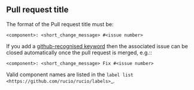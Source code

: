 Pull request title
------------------

The format of the Pull request title must be:

    <component>: <short_change_message> #<issue number>

If you add a [github-recognised keyword](https://help.github.com/articles/closing-issues-using-keywords/) then
the associated issue can be closed automatically once the pull request is merged, e.g.::

    <component>: <short_change_message> Fix #<issue number>

Valid component names are listed in the `label list <https://github.com/rucio/rucio/labels>`_.
